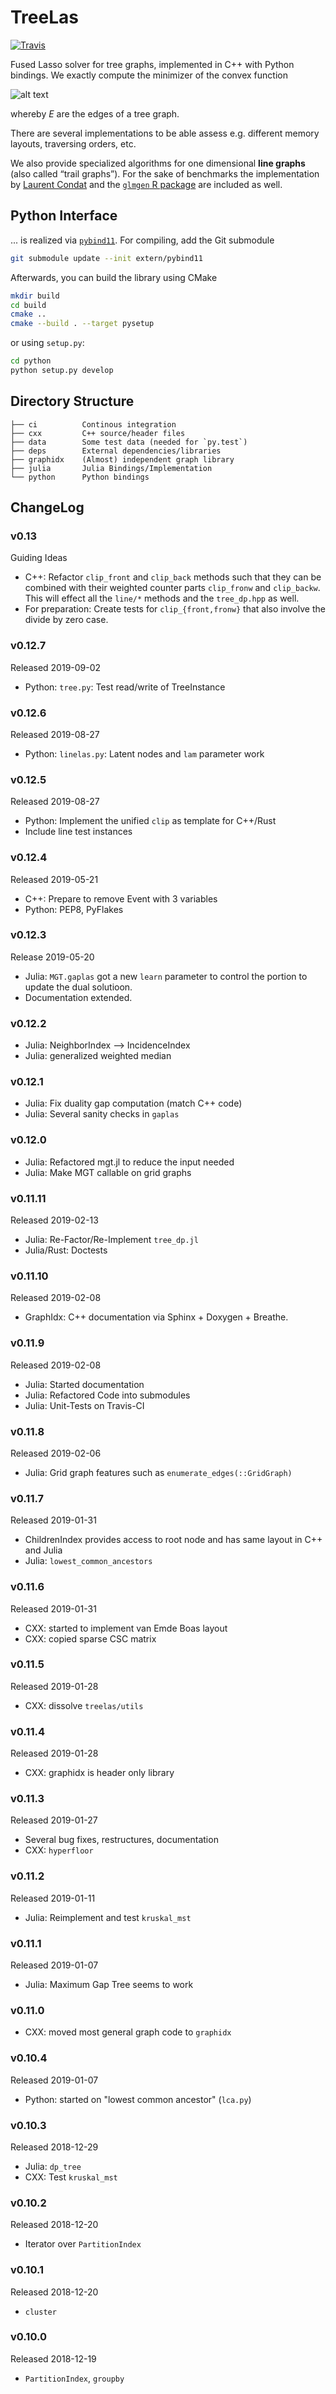 TreeLas
=======
[![Travis](https://travis-ci.com/EQt/treelas.svg?token=WXPT4d6dD68rQ9ty7yDf&branch=master)](https://travis-ci.com/EQt/treelas)


Fused Lasso solver for tree graphs, implemented in C++ with Python bindings.
We exactly compute the minimizer of the convex function

![alt text](https://eqt.github.io/treelas/imgs/formula.svg)

whereby _E_ are the edges of a tree graph.

There are several implementations to be able assess e.g. different memory layouts, traversing orders, etc.

We  also provide specialized algorithms for one dimensional **line graphs** (also called “trail graphs”). 
For the sake of benchmarks the implementation by [Laurent Condat][condat] and the [`glmgen` R package][glmgen] are included as well.



Python Interface
----------------

... is realized via
[`pybind11`](https://github.com/pybind/pybind11).
For compiling, add the Git submodule
```bash
git submodule update --init extern/pybind11
```
Afterwards, you can build the library using CMake
```bash
mkdir build
cd build
cmake ..
cmake --build . --target pysetup
```
or using `setup.py`:
```bash
cd python
python setup.py develop
```


Directory Structure
-------------------

```
├── ci          Continous integration
├── cxx         C++ source/header files
├── data        Some test data (needed for `py.test`)
├── deps        External dependencies/libraries
├── graphidx    (Almost) independent graph library
├── julia       Julia Bindings/Implementation
└── python      Python bindings
```


ChangeLog
---------

### v0.13
Guiding Ideas
- C++: Refactor `clip_front` and `clip_back` methods such that they can be combined with their weighted counter parts `clip_fronw` and `clip_backw`.
  This will effect all the `line/*` methods and the `tree_dp.hpp` as well.
- For preparation: Create tests for `clip_{front,fronw}` that also involve the divide by zero case.

### v0.12.7
Released 2019-09-02
- Python: `tree.py`: Test read/write of TreeInstance

### v0.12.6
Released 2019-08-27
- Python: `linelas.py`: Latent nodes and `lam` parameter work

### v0.12.5
Released 2019-08-27
- Python: Implement the unified `clip` as template for C++/Rust
- Include line test instances

### v0.12.4
Released 2019-05-21
- C++: Prepare to remove Event with 3 variables
- Python: PEP8, PyFlakes

### v0.12.3
Release 2019-05-20
- Julia: `MGT.gaplas` got a new `learn` parameter to control the portion to update the dual solutioon.
- Documentation extended.

### v0.12.2
- Julia: NeighborIndex --> IncidenceIndex
- Julia: generalized weighted median

### v0.12.1
- Julia: Fix duality gap computation (match C++ code)
- Julia: Several sanity checks in `gaplas`

### v0.12.0
- Julia: Refactored mgt.jl to reduce the input needed
- Julia: Make MGT callable on grid graphs

### v0.11.11
Released 2019-02-13
- Julia: Re-Factor/Re-Implement `tree_dp.jl`
- Julia/Rust: Doctests

### v0.11.10
Released 2019-02-08
- GraphIdx: C++ documentation via Sphinx + Doxygen + Breathe.

### v0.11.9
Released 2019-02-08
- Julia: Started documentation
- Julia: Refactored Code into submodules
- Julia: Unit-Tests on Travis-CI

### v0.11.8
Released 2019-02-06
- Julia: Grid graph features such as `enumerate_edges(::GridGraph)`

### v0.11.7
Released 2019-01-31
- ChildrenIndex provides access to root node and has same layout in C++ and Julia
- Julia: `lowest_common_ancestors`

### v0.11.6
Released 2019-01-31
- CXX: started to implement van Emde Boas layout
- CXX: copied sparse CSC matrix

### v0.11.5
Released 2019-01-28
- CXX: dissolve `treelas/utils`

### v0.11.4
Released 2019-01-28
- CXX: graphidx is header only library

### v0.11.3
Released 2019-01-27
- Several bug fixes, restructures, documentation
- CXX: `hyperfloor`

### v0.11.2
Released 2019-01-11
- Julia: Reimplement and test `kruskal_mst`

### v0.11.1
Released 2019-01-07
- Julia: Maximum Gap Tree seems to work

### v0.11.0
- CXX: moved most general graph code to `graphidx`


### v0.10.4
Released 2019-01-07
- Python: started on "lowest common ancestor" (`lca.py`)

### v0.10.3
Released 2018-12-29
- Julia: `dp_tree`
- CXX: Test `kruskal_mst`

### v0.10.2
Released 2018-12-20
- Iterator over `PartitionIndex`

### v0.10.1
Released 2018-12-20
- `cluster`

### v0.10.0 
Released 2018-12-19
- `PartitionIndex`, `groupby`


[condat]: https://www.gipsa-lab.grenoble-inp.fr/~laurent.condat
[glmgen]: https://github.com/glmgen/glmgen
